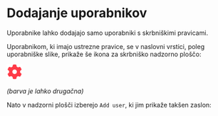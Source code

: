 # Dodajanje uporabnikov

Uporabnike lahko dodajajo samo uporabniki s skrbniškimi pravicami.

Uporabnikom, ki imajo ustrezne pravice, se v naslovni vrstici, poleg uporabniške slike, prikaže še ikona za skrbniško nadzorno ploščo:

![](../media/users_1.png)

*(barva je lahko drugačna)*

Nato v nadzorni plošči izberejo `Add user`, ki jim prikaže takšen zaslon:

